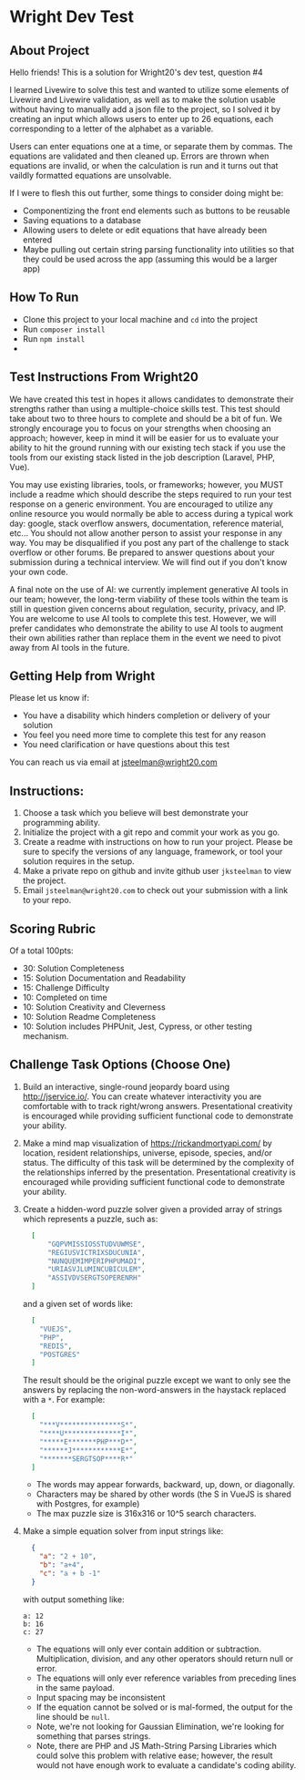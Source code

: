 # Wright Dev Test

## About Project

Hello friends! This is a solution for Wright20's dev test, question #4

I learned Livewire to solve this test and wanted to utilize some elements of Livewire and Livewire validation, as well as to make the solution usable without having to manually add a json file to the project, so I solved it by creating an input which allows users to enter up to 26 equations, each corresponding to a letter of the alphabet as a variable.

Users can enter equations one at a time, or separate them by commas. The equations are validated and then cleaned up. Errors are thrown when equations are invalid, or when the calculation is run and it turns out that vaildly formatted equations are unsolvable.

If I were to flesh this out further, some things to consider doing might be:
- Componentizing the front end elements such as buttons to be reusable
- Saving equations to a database
- Allowing users to delete or edit equations that have already been entered
- Maybe pulling out certain string parsing functionality into utilities so that they could be used across the app (assuming this would be a larger app)


## How To Run

- Clone this project to your local machine and `cd` into the project
- Run `composer install`
- Run `npm install`
- 


## Test Instructions From Wright20

We have created this test in hopes it allows candidates to demonstrate their strengths rather than using a
multiple-choice skills test. This test should take about two to three hours to complete and should be a bit of fun. We
strongly encourage you to focus on your strengths when choosing an approach; however, keep in mind it will be easier for
us to evaluate your ability to hit the ground running with our existing tech stack if you use the tools from our
existing stack listed in the job description (Laravel, PHP, Vue).

You may use existing libraries, tools, or frameworks; however, you MUST include a readme which should describe the steps
required to run your test response on a generic environment. You are encouraged to utilize any online resource you would
normally be able to access during a typical work day: google, stack overflow answers, documentation, reference material,
etc... You should not allow another person to assist your response in any way. You may be disqualified if you post any
part of the challenge to stack overflow or other forums. Be prepared to answer questions about your submission during a
technical interview. We will find out if you don't know your own code.

A final note on the use of AI: we currently implement generative AI tools in our team; however, the long-term
viability of these tools within the team is still in question given concerns about regulation, security, privacy, and
IP. You are welcome to use AI tools to complete this test. However, we will prefer candidates who demonstrate the
ability to use AI tools to augment their own abilities rather than replace them in the event we need to pivot away from
AI tools in the future.

Getting Help from Wright
------------------------
Please let us know if:

- You have a disability which hinders completion or delivery of your solution
- You feel you need more time to complete this test for any reason
- You need clarification or have questions about this test

You can reach us via email at jsteelman@wright20.com

Instructions:
------------

1. Choose a task which you believe will best demonstrate your programming ability.
2. Initialize the project with a git repo and commit your work as you go.
3. Create a readme with instructions on how to run your project. Please be sure to specify the versions of any language,
   framework, or tool your solution requires in the setup.
4. Make a private repo on github and invite github user `jksteelman` to view the project.
5. Email `jsteelman@wright20.com` to check out your submission with a link to your repo.

Scoring Rubric
--------------
Of a total 100pts:

- 30: Solution Completeness
- 15: Solution Documentation and Readability
- 15: Challenge Difficulty
- 10: Completed on time
- 10: Solution Creativity and Cleverness
- 10: Solution Readme Completeness
- 10: Solution includes PHPUnit, Jest, Cypress, or other testing mechanism.

Challenge Task Options (Choose One)
----------------------

1. Build an interactive, single-round jeopardy board using http://jservice.io/. You can create whatever interactivity
   you are comfortable with to track right/wrong answers. Presentational creativity is encouraged while providing
   sufficient functional code to demonstrate your ability.

2. Make a mind map visualization of https://rickandmortyapi.com/ by location, resident relationships, universe, episode,
   species, and/or status. The difficulty of this task will be determined by the complexity of the relationships
   inferred by the presentation. Presentational creativity is encouraged while providing sufficient functional code
   to demonstrate your ability.

3. Create a hidden-word puzzle solver given a provided array of strings which represents a puzzle, such as:
     ```json
       [
           "GQPVMISSIOSSTUDVUWMSE",
           "REGIUSVICTRIXSDUCUNIA",
           "NUNQUEMIMPERIPHPUMADI",
           "URIASVJLUMINCUBICULEM",
           "ASSIVDVSERGTSOPERENRH"
       ]
     ```

   and a given set of words like:

     ```json
       [
         "VUEJS",
         "PHP",
         "REDIS",
         "POSTGRES"
       ] 
     ```

   The result should be the original puzzle except we want to only see the answers by replacing the non-word-answers in
   the haystack replaced with a `*`. For example:

     ```json
       [
         "***V***************S*",
         "****U**************I*",
         "*****E*******PHP***D*",
         "******J************E*",
         "*******SERGTSOP****R*"
       ]
     ```
    - The words may appear forwards, backward, up, down, or diagonally.
    - Characters may be shared by other words (the S in VueJS is shared with Postgres, for example)
    - The max puzzle size is 316x316 or 10^5 search characters.

4. Make a simple equation solver from input strings like:
     ```json
       {
         "a": "2 + 10",
         "b": "a+4",
         "c": "a + b -1"
       }
     ```
   with output something like:

       a: 12
       b: 16
       c: 27

    - The equations will only ever contain addition or subtraction. Multiplication, division, and any other
      operators should return null or error.
    - The equations will only ever reference variables from preceding lines in the same payload.
    - Input spacing may be inconsistent
    - If the equation cannot be solved or is mal-formed, the output for the line should be `null`.
    - Note, we're not looking for Gaussian Elimination, we're looking for something that parses strings.
    - Note, there are PHP and JS Math-String Parsing Libraries which could solve this problem with relative ease;
      however, the result would not have enough work to evaluate a candidate's coding ability.   

